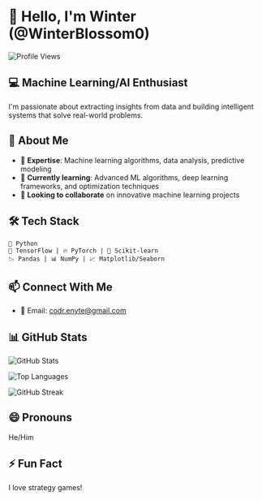 # 👋 Hello, I'm Winter (@WinterBlossom0)

![Profile Views](https://komarev.com/ghpvc/?username=WinterBlossom0&color=blue)

## 💻 Machine Learning/AI Enthusiast

I'm passionate about extracting insights from data and building intelligent systems that solve real-world problems.

## 🔭 About Me

- 🧠 **Expertise**: Machine learning algorithms, data analysis, predictive modeling
- 🌱 **Currently learning**: Advanced ML algorithms, deep learning frameworks, and optimization techniques
- 💞️ **Looking to collaborate** on innovative machine learning projects

## 🛠️ Tech Stack

```
🐍 Python
🧮 TensorFlow | 🔥 PyTorch | 🌊 Scikit-learn
📉 Pandas | 📊 NumPy | 📈 Matplotlib/Seaborn
```

## 📫 Connect With Me

- 📧 Email: codr.enyte@gmail.com

## 📊 GitHub Stats

![GitHub Stats](https://github-readme-stats.vercel.app/api?username=WinterBlossom0&show_icons=true&theme=radical)

![Top Languages](https://github-readme-stats.vercel.app/api/top-langs/?username=WinterBlossom0&layout=compact&theme=radical)

![GitHub Streak](https://github-readme-streak-stats.herokuapp.com/?user=WinterBlossom0&theme=radical)

## 😄 Pronouns
He/Him

## ⚡ Fun Fact
I love strategy games!

<!--
Feel free to explore my repositories and don't hesitate to reach out if you want to collaborate!
-->
